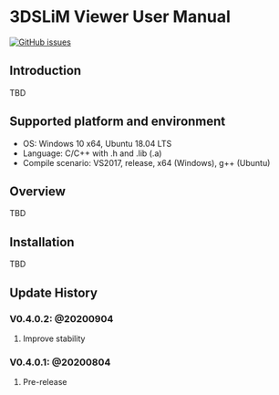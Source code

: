 # 3DSLiM Viewer User Manual

[![GitHub issues][issues-image]][issues-url]

## Introduction

TBD

## Supported platform and environment

- OS: Windows 10 x64, Ubuntu 18.04 LTS
- Language: C/C++ with .h and .lib (.a)
- Compile scenario: VS2017, release, x64 (Windows), g++ (Ubuntu)

## Overview

TBD

## Installation

TBD

## Update History

### V0.4.0.2: @20200904

1. Improve stability

   

### V0.4.0.1: @20200804

1. Pre-release

   

<!-- Badges Link -->

[issues-url]: https://github.com/OPUS-Microsystems/3DSLiM-Viewer/issues
[issues-image]: https://img.shields.io/bitbucket/issues-raw/OPUS-Microsystems/3DSLiM-Viewer